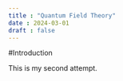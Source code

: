 ```yaml
---
title : "Quantum Field Theory"
date : 2024-03-01
draft : false
---
```

#Introduction

This is my second attempt. 